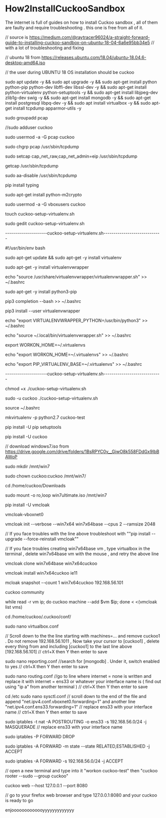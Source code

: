 # How2InstallCuckooSandbox
The internet is full of guides on how to install Cuckoo sandbox , all of them are faulty and require troubleshooting . this one is free from all of it.

// source is https://medium.com/@raytracer96024/a-straight-forward-guide-to-installing-cuckoo-sandbox-on-ubuntu-18-04-6a6e95bb34e5
// with a lot of troubleshooting and fixing

// ubuntu 18 from https://releases.ubuntu.com/18.04/ubuntu-18.04.6-desktop-amd64.iso

// the user during UBUNTU 18 OS installation should be cuckoo

sudo apt update -y && sudo apt upgrade -y && sudo apt-get install python python-pip python-dev libffi-dev libssl-dev -y && sudo apt-get install python-virtualenv python-setuptools -y && sudo apt-get install libjpeg-dev zlib1g-dev swig -y && sudo apt-get install mongodb -y && sudo apt-get install postgresql libpq-dev -y && sudo apt install virtualbox -y && sudo apt-get install tcpdump apparmor-utils -y

sudo groupadd pcap

//sudo adduser cuckoo

sudo usermod -a -G pcap cuckoo

sudo chgrp pcap /usr/sbin/tcpdump

sudo setcap cap_net_raw,cap_net_admin=eip /usr/sbin/tcpdump

getcap /usr/sbin/tcpdump

sudo aa-disable /usr/sbin/tcpdump

pip install typing

sudo apt-get install python-m2crypto

sudo usermod -a -G vboxusers cuckoo

touch cuckoo-setup-virtualenv.sh

sudo gedit cuckoo-setup-virtualenv.sh


---------------------cuckoo-setup-virtualenv.sh-----------------------------



#!/usr/bin/env bash

sudo apt-get update && sudo apt-get -y install virtualenv

sudo apt-get -y install virtualenvwrapper

echo "source /usr/share/virtualenvwrapper/virtualenvwrapper.sh" >> ~/.bashrc

sudo apt-get -y install python3-pip

pip3 completion --bash >> ~/.bashrc

pip3 install --user virtualenvwrapper

echo "export VIRTUALENVWRAPPER_PYTHON=/usr/bin/python3" >> ~/.bashrc

echo "source ~/.local/bin/virtualenvwrapper.sh" >> ~/.bashrc

export WORKON_HOME=~/.virtualenvs

echo "export WORKON_HOME=~/.virtualenvs" >> ~/.bashrc

echo "export PIP_VIRTUALENV_BASE=~/.virtualenvs" >> ~/.bashrc


---------------------cuckoo-setup-virtualenv.sh-----------------------------

chmod +x ./cuckoo-setup-virtualenv.sh

sudo -u cuckoo ./cuckoo-setup-virtualenv.sh

source ~/.bashrc

mkvirtualenv -p python2.7 cuckoo-test

pip install -U pip setuptools

pip install -U cuckoo

// download windows7.iso from https://drive.google.com/drive/folders/1BsRPYC0v__GiwO8k558FDdGx9IbBAWoP

sudo mkdir /mnt/win7

sudo chown cuckoo:cuckoo /mnt/win7/

cd /home/cuckoo/Downloads

sudo mount -o ro,loop win7ultimate.iso /mnt/win7

pip install -U vmcloak

vmcloak-vboxnet0

vmcloak init --verbose --win7x64 win7x64base --cpus 2 --ramsize 2048

// If you face troubles with the line above troubleshoot with ""pip install --upgrade --force-reinstall vmcloak""

// If you face troubles creating win7x64base vm , type virtualbox in the terminal , delete win7x64base vm with the mouse , and retry the above line

vmcloak clone win7x64base win7x64cuckoo

vmcloak install win7x64cuckoo ie11

mcloak snapshot --count 1 win7x64cuckoo 192.168.56.101

cuckoo community

while read -r vm ip; do cuckoo machine --add $vm $ip; done < <(vmcloak list vms)

cd /home/cuckoo/.cuckoo/conf/

sudo nano virtualbox.conf

// Scroll down to the the line starting with machines=... and remove cuckoo1 . Do not remove 192.168.56.1011 , Now take your cursor to [cuckoo1] , delete every thing from and including [cuckoo1] to the last line above [192.168.56.101] 
// ctrl+X then Y then enter to save

sudo nano reporting.conf 
//search for [mongodb] . Under it, switch enabled to yes
// ctrl+X then Y then enter to save

sudo nano routing.conf
//go to line where internet = none is written and replace it with internet = ens33 or whatever your interface name is ( find  out using "ip a" from another terminal )
// ctrl+X then Y then enter to save

cd /etc
sudo nano sysctl.conf
// scroll down to the end of the file and append "net.ipv4.conf.vboxnet0.forwarding=1" and another line "net.ipv4.conf.ens33.forwarding=1"  // replace ens33 with your interface name
// ctrl+X then Y then enter to save

sudo iptables -t nat -A POSTROUTING -o ens33 -s 192.168.56.0/24 -j MASQUERADE // replace ens33 with your interface name

sudo iptables -P FORWARD DROP

sudo iptables -A FORWARD -m state --state RELATED,ESTABLISHED -j ACCEPT

sudo iptables -A FORWARD -s 192.168.56.0/24 -j ACCEPT

// open a new terminal and type into it "workon cuckoo-test" then "cuckoo rooter --sudo --group cuckoo"

cuckoo web --host 127.0.0.1 --port 8080

// go to your firefox web browser and type 127.0.0.1:8080 and your cuckoo is ready to go

enjooooooooooooyyyyyyyyyyyyy
